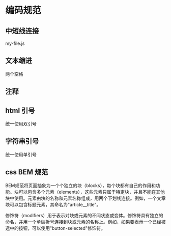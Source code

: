 # 编码规范

## 中短线连接

my-file.js

## 文本缩进

两个空格

## 注释

## html 引号

统一使用双引号

## 字符串引号

统一使用单引号

## css BEM 规范

BEM规范将页面抽象为一个个独立的块（blocks），每个块都有自己的作用和功能。块可以包含多个元素（elements），这些元素只属于特定块，并且不能在其他块中使用。元素由块的名称和元素名称组成，用两个下划线连接。例如，一个文章块可以包含标题元素，其命名为"article__title"。

修饰符（modifiers）用于表示对块或元素的不同状态或变体。修饰符具有独立的命名，并用一个单破折号连接到块或元素的名称上。例如，如果要表示一个已经被选中的按钮，可以使用"button-selected"修饰符。